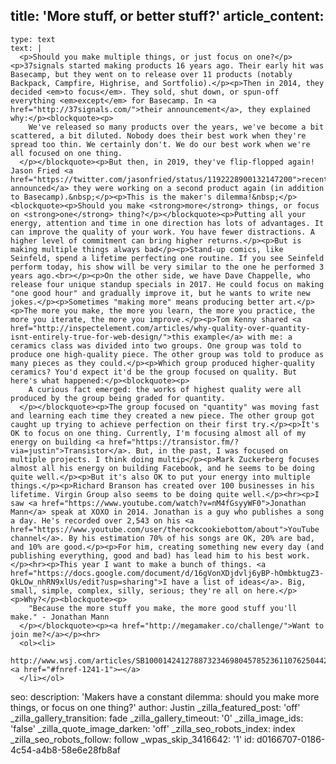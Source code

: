 title: 'More stuff, or better stuff?'
article_content:
  -
    type: text
    text: |
      <p>Should you make multiple things, or just focus on one?</p><p>37signals started making products 16 years ago. Their early hit was Basecamp, but they went on to release over 11 products (notably Backpack, Campfire, Highrise, and Sortfolio).</p><p>Then in 2014, they decided <em>to focus</em>. They sold, shut down, or spun-off everything <em>except</em> for Basecamp. In <a href="http://37signals.com/">their announcement</a>, they explained why:</p><blockquote><p>
        We've released so many products over the years, we've become a bit scattered, a bit diluted. Nobody does their best work when they're spread too thin. We certainly don't. We do our best work when we're all focused on one thing.
      </p></blockquote><p>But then, in 2019, they've flip-flopped again! Jason Fried <a href="https://twitter.com/jasonfried/status/1192228900132147200">recently announced</a> they were working on a second product again (in addition to Basecamp).&nbsp;</p><p>This is the maker's dilemma!&nbsp;</p><blockquote><p>Should you make <strong>more</strong> things, or focus on <strong>one</strong> thing?</p></blockquote><p>Putting all your energy, attention and time in one direction has lots of advantages. It can improve the quality of your work. You have fewer distractions. A higher level of commitment can bring higher returns.</p><p>But is making multiple things always bad</p><p>Stand-up comics, like Seinfeld, spend a lifetime perfecting one routine. If you see Seinfeld perform today, his show will be very similar to the one he performed 3 years ago.<br></p><p>On the other side, we have Dave Chappelle, who release four unique standup specials in 2017. He could focus on making "one good hour" and gradually improve it, but he wants to write new jokes.</p><p>Sometimes "making more" means producing better art.</p><p>The more you make, the more you learn, the more you practice, the more you iterate, the more you improve.</p><p>Tom Kenny shared <a href="http://inspectelement.com/articles/why-quality-over-quantity-isnt-entirely-true-for-web-design/">this example</a> with me: a ceramics class was divided into two groups. One group was told to produce one high-quality piece. The other group was told to produce as many pieces as they could.</p><p>Which group produced higher-quality ceramics? You'd expect it'd be the group focused on quality. But here's what happened:</p><blockquote><p>
        A curious fact emerged: the works of highest quality were all produced by the group being graded for quantity.
      </p></blockquote><p>The group focused on "quantity" was moving fast and learning each time they created a new piece. The other group got caught up trying to achieve perfection on their first try.</p><p>It's OK to focus on one thing. Currently, I'm focusing almost all of my energy on building <a href="https://transistor.fm/?via=justin">Transistor</a>. But, in the past, I was focused on multiple projects. I think doing multip</p><p>Mark Zuckerberg focuses almost all his energy on building Facebook, and he seems to be doing quite well.</p><p>But it's also OK to put your energy into multiple things.</p><p>Richard Branson has created over 100 businesses in his lifetime. Virgin Group also seems to be doing quite well.</p><hr><p>I saw <a href="https://www.youtube.com/watch?v=nM4fGsyyWF0">Jonathan Mann</a> speak at XOXO in 2014. Jonathan is a guy who publishes a song a day. He's recorded over 2,543 on his <a href="https://www.youtube.com/user/therockcookiebottom/about">YouTube channel</a>. By his estimation 70% of his songs are OK, 20% are bad, and 10% are good.</p><p>For him, creating something new every day (and publishing everything, good and bad) has lead him to his best work.</p><hr><p>This year I want to make a bunch of things. <a href="https://docs.google.com/document/d/16gVonXDjdvlj6yBP-hOmbktugZ3-QkLOw_nhRN9xlUs/edit?usp=sharing">I have a list of ideas</a>. Big, small, simple, complex, silly, serious; they're all on here.</p><p>Why?</p><blockquote><p>
        "Because the more stuff you make, the more good stuff you'll make." - Jonathan Mann
      </p></blockquote><p><a href="http://megamaker.co/challenge/">Want to join me?</a></p><hr>
      <ol><li>
      http://www.wsj.com/articles/SB10001424127887323469804578523611076250442&nbsp;<a href="#fnref-1241-1">↩</a>
      </li></ol>
seo:
  description: 'Makers have a constant dilemma: should you make more things, or focus on one thing?'
author: Justin
_zilla_featured_post: 'off'
_zilla_gallery_transition: fade
_zilla_gallery_timeout: '0'
_zilla_image_ids: 'false'
_zilla_quote_image_darken: 'off'
_zilla_seo_robots_index: index
_zilla_seo_robots_follow: follow
_wpas_skip_3416642: '1'
id: d0166707-0186-4c54-a4b8-58e6e28fb8af
